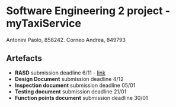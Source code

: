 # Software Engineering 2 project - myTaxiService
Antonini Paolo, 858242. Corneo Andrea, 849793

## Artefacts
+ **RASD** submission deadline 6/11 - [link](./Deliveries/1_RASD.pdf)
+ **Design Document** submission deadline 4/12
+ **Inspection document** submission deadline 05/01
+ **Testing document** submission deadline 21/01
+ **Function points document** submission deadline 30/01
